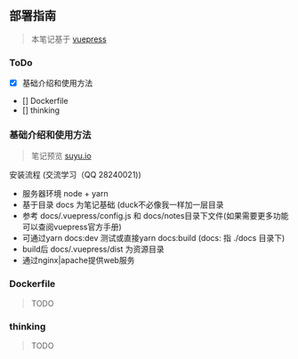 ## 部署指南

> 本笔记基于 [vuepress](https://github.com/vuejs/vuepress) 

### ToDo

- [x] 基础介绍和使用方法
- [] Dockerfile
- [] thinking

### 基础介绍和使用方法

> 笔记预览 [suyu.io](https://suyu.io)

安装流程 (交流学习（QQ 28240021))
- 服务器环境 node + yarn 
- 基于目录 docs 为笔记基础 (duck不必像我一样加一层目录
- 参考 docs/.vuepress/config.js 和 docs/notes目录下文件(如果需要更多功能可以查阅vuepress官方手册)
- 可通过yarn docs:dev 测试或直接yarn docs:build (docs: 指 ./docs 目录下)
- build后 docs/.vuepress/dist 为资源目录
- 通过nginx|apache提供web服务

### Dockerfile
> TODO


### thinking
> TODO